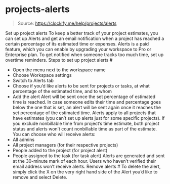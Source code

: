 # projects-alerts

> Source: https://clockify.me/help/projects/alerts

Set up project alerts
To keep a better track of your project estimates, you can set up Alerts and get an email notification when a project has reached a certain percentage of its estimated time or expenses.
Alerts is a paid feature, which you can enable by upgrading your workspace to Pro or Enterprise plan.
To get notified when someone tracks too much time, set up overtime reminders.
Steps to set up project alerts #
- Open the menu next to the workspace name
- Choose Workspace settings
- Switch to Alerts tab
- Choose if you’d like alerts to be sent for projects or tasks, at what percentage of the estimated time, and to whom
- Add the alert
Alert will be sent once the set percentage of estimated time is reached. In case someone edits their time and percentage goes below the one that is set, an alert will be sent again once it reaches the set percentage of the estimated time.
Alerts apply to all projects that have estimates (you can’t set up alerts just for some specific projects).
If you exclude nonbillable time from project’s time estimate, both project status and alerts won’t count nonbillable time as part of the estimate.
You can choose who will receive alerts:
- All admins
- All project managers (for their respective projects)
- People added to the project (for project alert)
- People assigned to the task (for task alert)
Alerts are generated and sent at the 30-minute mark of each hour.
Users who haven’t verified their email address won’t receive alerts.
Remove alerts #
To delete the alert, simply click the X on the very right hand side of the Alert you’d like to remove and select Delete.